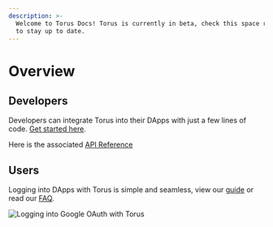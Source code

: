 ```yaml
---
description: >-
  Welcome to Torus Docs! Torus is currently in beta, check this space regularly
  to stay up to date.
---
```


# Overview

## Developers

Developers can integrate Torus into their DApps with just a few lines of code. [Get started here](developers/getting-started/).

Here is the associated [API Reference](https://github.com/torusresearch/documentation/tree/b3e53f3ac3ba3963da580c6d0b57b227f3366c5b/developers/api-reference/README.md)

## Users

Logging into DApps with Torus is simple and seamless, view our [guide](users/logging-in-with-torus.md) or read our [FAQ](users/user-frequently-asked-questions.md).

![Logging into Google OAuth with Torus](.gitbook/assets/torus-demo-01.gif)

